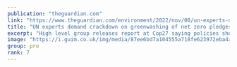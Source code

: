 ```yaml
---
publication: "theguardian.com"
link: "https://www.theguardian.com/environment/2022/nov/08/un-experts-demand-crackdown-on-greenwashing-of-net-zero-pledges-cop27"
title: "UN experts demand crackdown on greenwashing of net zero pledges"
excerpt: "High level group releases report at Cop27 saying policies should be ‘about cutting emissions, not corners’"
image: "https://i.guim.co.uk/img/media/87ee6bd7a104555a718fe623972eba4a00c17f87/234_0_3266_1961/master/3266.jpg?width=1200&height=630&quality=85&auto=format&fit=crop&overlay-align=bottom%2Cleft&overlay-width=100p&overlay-base64=L2ltZy9zdGF0aWMvb3ZlcmxheXMvdGctZGVmYXVsdC5wbmc&enable=upscale&s=065795dbfbfe174c32604b148201e5a1"
group: pro
rank: 7
---
```


